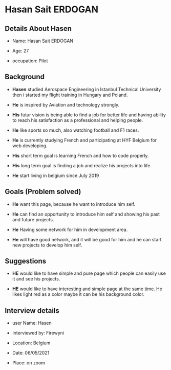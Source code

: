 # Hasan Sait ERDOGAN

## Details About Hasen

- Name: Hasan Sait ERDOGAN
 
- Age: 27

- occupation: Pilot

## Background

- **Hasen** studied Aerospace Engineering in Istanbul Technical University then i started my flight training in Hungary and Poland.

- **He** is inspired by Aviation and technology strongly.

- **His** futur vision is being able to find a job for better life and having ability to reach his satisfaction as a professional and helping people.

- **He**  like sports so much, also watching football and F1 races.

- **He** is currently studying French and participating at HYF Belgium for web developing.

- **His** short term goal is learning French and how to code properly.
    
- **His** long term goal is finding a job and realize his projects into life.

- **He** start living in belgium since July 2019

## Goals (Problem solved)

- **He** want this page, because he want to introduce him self.

- **He** can find an opportunity to introduce him self and showing his past and future projects.
    
- **He** Having some network for him in development area.

- **He** will have good network, and it will be good for him and he can start new projects to develop him self.

## Suggestions

- **HE** would like to have simple and pure page which people can easily use it and see his projects.

- **HE** would like to have interesting and simple page at the same time. He likes light red as a color maybe it can be his background color.

## Interview details 

- user Name: Hasen

- Interviewed by: Firewyni

- Location:  Belgium

- Date: 06/05/2021

- Place: on zoom
